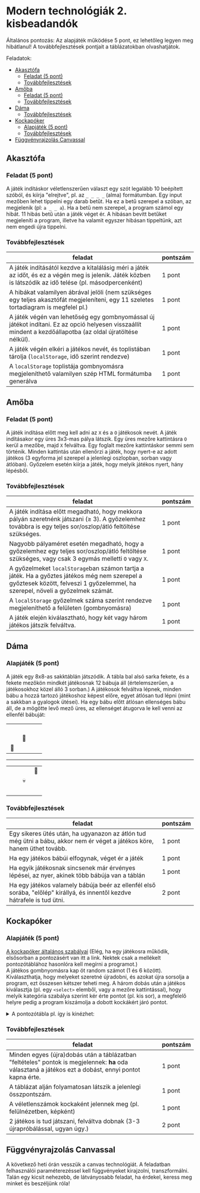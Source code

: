 # Modern technológiák 2. kisbeadandók
Általános pontozás: Az alapjáték működése 5 pont, ez lehetőleg legyen meg hibátlanul! A továbbfejlesztések pontjait a táblázatokban olvashatjátok.

Feladatok:
  - [Akasztófa](#akasztófa)
    - [Feladat (5 pont)](#feladat-5-pont)
    - [Továbbfejlesztések](#továbbfejlesztések)
  - [Amőba](#amőba)
    - [Feladat (5 pont)](#feladat-5-pont-1)
    - [Továbbfejlesztések](#továbbfejlesztések-1)
  - [Dáma](#dáma)
    - [Továbbfejlesztések](#továbbfejlesztések-2)
  - [Kockapóker](#kockapóker)
    - [Alapjáték (5 pont)](#alapjáték-5-pont)
    - [Továbbfejlesztések](#továbbfejlesztések-3)
  - [Függvényrajzolás Canvassal](#függvényrajzolás-canvassal)

## Akasztófa
### Feladat (5 pont)
A játék indításkor véletlenszerűen választ egy szót legalább 10 beépített szóból, és kiírja "elrejtve", pl. az `_ _ _ _` (alma) formátumban. Egy input mezőben lehet tippelni egy darab betűt. Ha ez a betű szerepel a szóban, az megjelenik (pl: `a _ _ a`). Ha a betű nem szerepel, a program számol egy hibát. 11 hibás betű után a játék véget ér. A hibásan bevitt betűket megjeleníti a program, illetve ha valamit egyszer hibásan tippeltünk, azt nem engedi újra tippelni.

### Továbbfejlesztések
| feladat                                                                                                                                                     | pontszám |
| ----------------------------------------------------------------------------------------------------------------------------------------------------------- | -------- |
| A játék indításától kezdve a kitalálásig méri a játék az időt, és ez a végén meg is jelenik. Játék közben is látszódik az idő telése (pl. másodpercenként)  | 1 pont   |
| A hibákat valamilyen ábrával jelöli (nem szükséges egy teljes akasztófát megjeleníteni, egy 11 szeletes tortadiagram is megfelel pl.)                       | 1 pont   |
| A játék végén van lehetőség egy gombnyomással új játékot indítani. Ez az opció helyesen visszaállít mindent a kezdőállapotba (az oldal újratöltése nélkül). | 1 pont   |
| A játék végén elkéri a játékos nevét, és toplistában tárolja (`localStorage`, idő szerint rendezve)                                                         | 1 pont   |
| A `localStorage` toplistája gombnyomásra megjeleníthető valamilyen szép HTML formátumba generálva                                                           | 1 pont   |

## Amőba 
### Feladat (5 pont)
A játék indítása előtt meg kell adni az `X` és a `O` játékosok nevét. A játék indításakor egy üres 3x3-mas pálya látszik. Egy üres mezőre kattintásra `O` kerül a mezőbe, majd `X` felváltva. Egy foglalt mezőre kattintáskor semmi sem történik. Minden kattintás után ellenőrzi a játék, hogy nyert-e az adott játékos (3 egyforma jel szerepel a jelenlegi oszlopban, sorban vagy átlóban). Győzelem esetén kiírja a játék, hogy melyik játékos nyert, hány lépésből.

### Továbbfejlesztések
| feladat                                                                                                                                                                          | pontszám |
| -------------------------------------------------------------------------------------------------------------------------------------------------------------------------------- | -------- |
| A játék indítása előtt megadható, hogy mekkora pályán szeretnénk játszani (&ge; 3). A győzelemhez továbbra is egy teljes sor/oszlop/átló feltöltése szükséges.                   | 1 pont   |
| Nagyobb pályaméret esetén megadható, hogy a győzelemhez egy teljes sor/oszlop/átló feltöltése szükséges, vagy csak 3 egymás melletti `O` vagy `X`.                               | 1 pont   |
| A győzelmeket `localStorage`ban számon tartja a játék. Ha a győztes játékos még nem szerepel a győztesek között, felveszi 1 győzelemmel, ha szerepel, növeli a győzelmek számát. | 1 pont   |
| A `localStorage` győzelmek száma szerint rendezve megjeleníthető a felületen (gombnyomásra)                                                                                      | 1 pont   |
| A játék elején kiválasztható, hogy két vagy három játékos játszik felváltva.                                                                                                     | 1 pont   |

## Dáma
### Alapjáték (5 pont)
A játék egy 8x8-as sakktáblán játszódik. A tábla bal alsó sarka fekete, és a fekete mezőkön mindkét játékosnak 12 bábuja áll (értelemszerűen, a játékosokhoz közel álló 3 sorban.) A játékosok felváltva lépnek, minden bábu a hozzá tartozó játékoshoz képest előre, egyet átlósan tud lépni (mint a sakkban a gyalogok ütései). Ha egy bábu előtt átlósan ellenséges bábu áll, de a mögötte levő mező üres, az ellenséget átugorva le kell venni az ellenfél bábuját:

<table style="text-align: center">
    <tr>
        <td> </td>
        <td> </td>
        <td> </td>
    </tr>
    <tr>
        <td> </td>
        <td>🔵</td>
        <td> </td>
    </tr>
    <tr>
        <td>🔴</td>
        <td> </td>
        <td> </td>
    </tr>
</table>
<hr>
<table style="text-align: center">
    <tr>
        <td> </td>
        <td> </td>
        <td>🔴</td>
    </tr>
    <tr>
        <td> </td>
        <td>💀</td>
        <td> </td>
    </tr>
    <tr>
        <td> </td>
        <td> </td>
        <td> </td>
    </tr>
</table>

### Továbbfejlesztések
| feladat                                                                                                                   | pontszám |
| ------------------------------------------------------------------------------------------------------------------------- | -------- |
| Egy sikeres ütés után, ha ugyanazon az átlón tud még ütni a bábu, akkor nem ér véget a játékos köre, hanem üthet tovább.  | 1 pont   |
| Ha egy játékos bábúi elfogynak, véget ér a játék                                                                          | 1 pont   |
| Ha egyik játékosnak sincsenek már érvényes lépései, az nyer, akinek több bábúja van a táblán                              | 1 pont   |
| Ha egy játékos valamely bábúja beér az ellenfél első sorába, "előlép" királlyá, és innentől kezdve hátrafele is tud ütni. | 2 pont   |

## Kockapóker
### Alapjáték (5 pont)
[A kockapóker általános szabályai](http://users.atw.hu/kartyaszabalyok/mappa/kockapoker.htm) (Elég, ha egy játékosra működik, elsősorban a pontozásért van itt a link. Nektek csak a mellékelt pontozótáblához hasonlóra kell megírni a programot.)  
A játékos gombnyomásra kap öt random számot (1 és 6 között). Kiválaszthatja, hogy melyeket szeretné újradobni, és azokat újra sorsolja a program, ezt összesen kétszer teheti meg. A három dobás után a játékos kiválasztja (pl. egy `<select>` elemből, vagy a mezőre kattintással), hogy melyik kategória szabálya szerint kér érte pontot (pl. kis sor), a megfelelő helyre pedig a program kiszámolja a dobott kockákért járó pontot.
<details>
<summary>A pontozótábla pl. így is kinézhet:</summary>

| Kategória | Pontszám |
| --------- | -------- |
| Pár       |
| Két pár   |
| Drill     |
| Full      |
| Póker     |
| Kis sor   |
| Nagy sor  |
| Nagypóker |
| Szemét    |
| Összesen  |

</details>

### Továbbfejlesztések
| feladat                                                                                                                                                | pontszám |
| ------------------------------------------------------------------------------------------------------------------------------------------------------ | -------- |
| Minden egyes (újra)dobás után a táblázatban "feltételes" pontok is megjelennek: **ha** oda választaná a játékos ezt a dobást, ennyi pontot kapna érte. | 1 pont   |
| A táblázat alján folyamatosan látszik a jelenlegi összpontszám.                                                                                        | 1 pont   |
| A véletlenszámok kockaként jelennek meg (pl. felülnézetben, képként)                                                                                   | 1 pont   |
| 2 játékos is tud játszani, felváltva dobnak (3-3 újrapróbálással, ugyan úgy.)                                                                          | 2 pont   |


## Függvényrajzolás Canvassal
A következő heti órán vesszük a canvas technológiát. A feladatban felhasználói paraméterezéssel kell függvényeket kirajzolni, transzformálni. Talán egy kicsit nehezebb, de látványosabb feladat, ha érdekel, keress meg minket és beszéljünk róla!